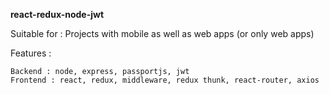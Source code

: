**react-redux-node-jwt**

Suitable for : Projects with mobile as well as web apps (or only web apps)

Features :

    Backend : node, express, passportjs, jwt
    Frontend : react, redux, middleware, redux thunk, react-router, axios